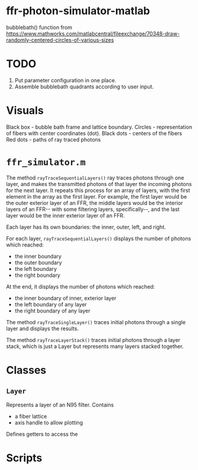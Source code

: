# ffr-photon-simulator-matlab

bubblebath() function from https://www.mathworks.com/matlabcentral/fileexchange/70348-draw-randomly-centered-circles-of-various-sizes

# TODO

1. Put parameter configuration in one place.
2. Assemble bubblebath quadrants according to user input.

# Visuals
Black box  - bubble bath frame and lattice boundary.
Circles    - representation of fibers with center coordinates (dot).
Black dots - centers of the fibers
Red dots   - paths of ray traced photons

# `ffr_simulator.m`
The method `rayTraceSequentialLayers()` ray traces photons through one layer, and makes
the transmitted photons of that layer the incoming photons for the next layer. It
repeats this process for an array of layers, with the first element in the array
as the first layer. For example, the first layer would be the outer exterior layer of
an FFR, the middle layers would be the interior layers of an FFR-- with some
filtering layers, specifically--, and the last layer would be the inner exterior
layer of an FFR.

Each layer has its own boundaries: the inner, outer, left, and right.

For each layer, `rayTraceSequentialLayers()` displays the number of photons which reached:
- the inner boundary
- the outer boundary
- the left boundary
- the right boundary

At the end, it displays the number of photons which reached:
- the inner boundary of inner, exterior layer
- the left boundary of any layer
- the right boundary of any layer

The method `rayTraceSingleLayer()` traces initial photons through a single layer and displays the results.

The method `rayTraceLayerStack()` traces initial photons through a layer stack, which is just a Layer but represents many layers stacked together.

# Classes

## `Layer`

Represents a layer of an N95 filter. Contains
- a fiber lattice
- axis handle to allow plotting

Defines getters to access the 

# Scripts
